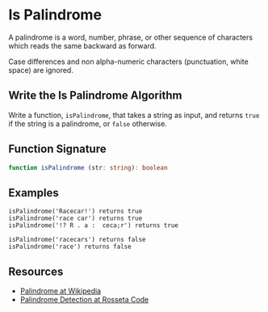 # Is Palindrome

A palindrome is a word, number, phrase, or other sequence of characters which reads
the same backward as forward.

Case differences and non alpha-numeric characters (punctuation, white space) are
ignored.

## Write the Is Palindrome Algorithm

Write a function, `isPalindrome`, that takes a string as input, and returns `true` if
the string is a palindrome, or `false` otherwise.

## Function Signature

```typescript
function isPalindrome (str: string): boolean
```

## Examples

```
isPalindrome('Racecar!') returns true
isPalindrome('race car') returns true
isPalindrome('!? R . a :  ceca;r') returns true

isPalindrome('racecars') returns false
isPalindrome('race') returns false
```

## Resources

- [Palindrome at Wikipedia][0]
- [Palindrome Detection at Rosseta Code][1]

[0]: https://en.wikipedia.org/wiki/Palindrome
[1]: https://www.rosettacode.org/wiki/Palindrome_detection
